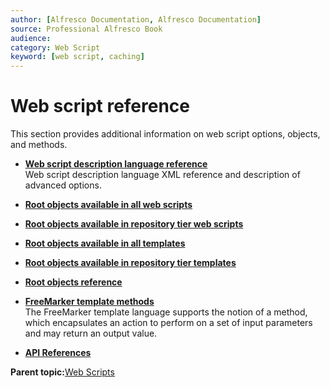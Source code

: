 ```yaml
---
author: [Alfresco Documentation, Alfresco Documentation]
source: Professional Alfresco Book
audience: 
category: Web Script
keyword: [web script, caching]
---
```


# Web script reference

This section provides additional information on web script options, objects, and methods.

-   **[Web script description language reference](../references/api-wsdl-webscript-descriptor-language-reference.md)**  
Web script description language XML reference and description of advanced options.
-   **[Root objects available in all web scripts](../references/api-ws-root.md)**  

-   **[Root objects available in repository tier web scripts](../references/api-ws-root-repository.md)**  

-   **[Root objects available in all templates](../references/api-ws-root-template.md)**  

-   **[Root objects available in repository tier templates](../references/api-ws-root-template-repository.md)**  

-   **[Root objects reference](../references/api-ws-root-ref.md)**  

-   **[FreeMarker template methods](../references/api-ws-freemarker.md)**  
The FreeMarker template language supports the notion of a method, which encapsulates an action to perform on a set of input parameters and may return an output value.
-   **[API References](../references/api-ws-further-info-apis.md)**  


**Parent topic:**[Web Scripts](../concepts/ws-architecture.md)

